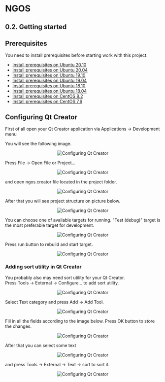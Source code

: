 NGOS
====

0.2. Getting started
--------------------

Prerequisites
-------------

You need to install prerequisites before starting work with this project.

* [Install prerequisites on Ubuntu 20.10](1.%20Install%20prerequisites%20on%20Ubuntu%2020.10/README.md)
* [Install prerequisites on Ubuntu 20.04](2.%20Install%20prerequisites%20on%20Ubuntu%2020.04/README.md)
* [Install prerequisites on Ubuntu 19.10](3.%20Install%20prerequisites%20on%20Ubuntu%2019.10/README.md)
* [Install prerequisites on Ubuntu 19.04](4.%20Install%20prerequisites%20on%20Ubuntu%2019.04/README.md)
* [Install prerequisites on Ubuntu 18.10](5.%20Install%20prerequisites%20on%20Ubuntu%2018.10/README.md)
* [Install prerequisites on Ubuntu 18.04](6.%20Install%20prerequisites%20on%20Ubuntu%2018.04/README.md)
* [Install prerequisites on CentOS 8.2](7.%20Install%20prerequisites%20on%20CentOS%208.2/README.md)
* [Install prerequisites on CentOS 7.6](8.%20Install%20prerequisites%20on%20CentOS%207.6/README.md)

Configuring Qt Creator
----------------------

First of all open your Qt Creator application via Applications -> Development menu

You will see the following image.

<p align="center">
    <img src="https://github.com/Gris87/ngos/blob/master/docs/0.%20Intro/2.%20Getting%20started/Configuring%20Qt%20Creator%2001.png?raw=true" alt="Configuring Qt Creator"/>
</p>

Press File -> Open File or Project...

<p align="center">
    <img src="https://github.com/Gris87/ngos/blob/master/docs/0.%20Intro/2.%20Getting%20started/Configuring%20Qt%20Creator%2002.png?raw=true" alt="Configuring Qt Creator"/>
</p>

and open ngos.creator file located in the project folder.

<p align="center">
    <img src="https://github.com/Gris87/ngos/blob/master/docs/0.%20Intro/2.%20Getting%20started/Configuring%20Qt%20Creator%2003.png?raw=true" alt="Configuring Qt Creator"/>
</p>

After that you will see project structure on picture below.

<p align="center">
    <img src="https://github.com/Gris87/ngos/blob/master/docs/0.%20Intro/2.%20Getting%20started/Configuring%20Qt%20Creator%2004.png?raw=true" alt="Configuring Qt Creator"/>
</p>

You can choose one of available targets for running. "Test (debug)" target is the most preferable target for development.

<p align="center">
    <img src="https://github.com/Gris87/ngos/blob/master/docs/0.%20Intro/2.%20Getting%20started/Configuring%20Qt%20Creator%2005.png?raw=true" alt="Configuring Qt Creator"/>
</p>

Press run button to rebuild and start target.

<p align="center">
    <img src="https://github.com/Gris87/ngos/blob/master/docs/0.%20Intro/2.%20Getting%20started/Configuring%20Qt%20Creator%2006.png?raw=true" alt="Configuring Qt Creator"/>
</p>

### Adding sort utility in Qt Creator

You probably also may need sort utility for your Qt Creator.<br/>
Press Tools -> External -> Configure... to add sort utility.

<p align="center">
    <img src="https://github.com/Gris87/ngos/blob/master/docs/0.%20Intro/2.%20Getting%20started/Configuring%20Qt%20Creator%2007.png?raw=true" alt="Configuring Qt Creator"/>
</p>

Select Text category and press Add -> Add Tool.

<p align="center">
    <img src="https://github.com/Gris87/ngos/blob/master/docs/0.%20Intro/2.%20Getting%20started/Configuring%20Qt%20Creator%2008.png?raw=true" alt="Configuring Qt Creator"/>
</p>

Fill in all the fields according to the image below. Press OK button to store the changes.

<p align="center">
    <img src="https://github.com/Gris87/ngos/blob/master/docs/0.%20Intro/2.%20Getting%20started/Configuring%20Qt%20Creator%2009.png?raw=true" alt="Configuring Qt Creator"/>
</p>

After that you can select some text

<p align="center">
    <img src="https://github.com/Gris87/ngos/blob/master/docs/0.%20Intro/2.%20Getting%20started/Configuring%20Qt%20Creator%2010.png?raw=true" alt="Configuring Qt Creator"/>
</p>

and press Tools -> External -> Text -> sort to sort it.

<p align="center">
    <img src="https://github.com/Gris87/ngos/blob/master/docs/0.%20Intro/2.%20Getting%20started/Configuring%20Qt%20Creator%2011.png?raw=true" alt="Configuring Qt Creator"/>
</p>
